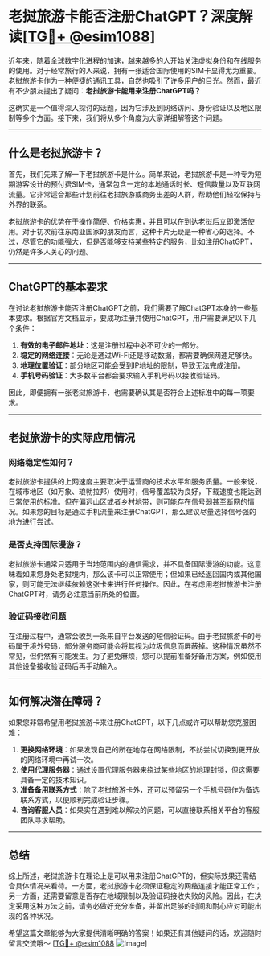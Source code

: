 # 老挝旅游卡能否注册ChatGPT？深度解读[[TG💪+ @esim1088](https://t.me/s/esim1088)]

近年来，随着全球数字化进程的加速，越来越多的人开始关注虚拟身份和在线服务的使用。对于经常旅行的人来说，拥有一张适合国际使用的SIM卡显得尤为重要。老挝旅游卡作为一种便捷的通讯工具，自然也吸引了许多用户的目光。然而，最近有不少朋友提出了疑问：**老挝旅游卡能用来注册ChatGPT吗？**

这确实是一个值得深入探讨的话题，因为它涉及到网络访问、身份验证以及地区限制等多个方面。接下来，我们将从多个角度为大家详细解答这个问题。

---

## 什么是老挝旅游卡？

首先，我们先来了解一下老挝旅游卡是什么。简单来说，老挝旅游卡是一种专为短期游客设计的预付费SIM卡，通常包含一定的本地通话时长、短信数量以及互联网流量。它非常适合那些计划前往老挝旅游或商务出差的人群，帮助他们轻松保持与外界的联系。

老挝旅游卡的优势在于操作简便、价格实惠，并且可以在到达老挝后立即激活使用。对于初次前往东南亚国家的朋友而言，这种卡片无疑是一种省心的选择。不过，尽管它的功能强大，但是否能够支持某些特定的服务，比如注册ChatGPT，仍然是许多人关心的问题。

---

## ChatGPT的基本要求

在讨论老挝旅游卡能否注册ChatGPT之前，我们需要了解ChatGPT本身的一些基本要求。根据官方文档显示，要成功注册并使用ChatGPT，用户需要满足以下几个条件：

1. **有效的电子邮件地址**：这是注册过程中必不可少的一部分。
2. **稳定的网络连接**：无论是通过Wi-Fi还是移动数据，都需要确保网速足够快。
3. **地理位置验证**：部分地区可能会受到IP地址的限制，导致无法完成注册。
4. **手机号码验证**：大多数平台都会要求输入手机号码以接收验证码。

因此，即便拥有一张老挝旅游卡，也需要确认其是否符合上述标准中的每一项要求。

---

## 老挝旅游卡的实际应用情况

### 网络稳定性如何？
老挝旅游卡提供的上网速度主要取决于运营商的技术水平和服务质量。一般来说，在城市地区（如万象、琅勃拉邦）使用时，信号覆盖较为良好，下载速度也能达到日常使用的标准。但在偏远山区或者乡村地带，则可能存在信号弱甚至断网的情况。如果您的目标是通过手机流量来注册ChatGPT，那么建议尽量选择信号强的地方进行尝试。

### 是否支持国际漫游？
老挝旅游卡通常只适用于当地范围内的通信需求，并不具备国际漫游的功能。这意味着如果您身处老挝境内，那么该卡可以正常使用；但如果已经返回国内或其他国家，则可能无法继续依赖这张卡来进行任何操作。因此，在考虑用老挝旅游卡注册ChatGPT时，请务必注意当前所处的位置。

### 验证码接收问题
在注册过程中，通常会收到一条来自平台发送的短信验证码。由于老挝旅游卡的号码属于境外号码，部分服务商可能会将其视为垃圾信息而屏蔽掉。这种情况虽然不常见，但仍然有可能发生。为了避免麻烦，您可以提前准备好备用方案，例如使用其他设备接收验证码后再手动输入。

---

## 如何解决潜在障碍？

如果您非常希望用老挝旅游卡来注册ChatGPT，以下几点或许可以帮助您克服困难：

1. **更换网络环境**：如果发现自己的所在地存在网络限制，不妨尝试切换到更开放的网络环境中再试一次。
2. **使用代理服务器**：通过设置代理服务器来绕过某些地区的地理封锁，但这需要具备一定的技术知识。
3. **准备备用联系方式**：除了老挝旅游卡外，还可以预留另一个手机号码作为备选联系方式，以便顺利完成验证步骤。
4. **咨询客服人员**：如果实在遇到难以解决的问题，可以直接联系相关平台的客服团队寻求帮助。

---

## 总结

综上所述，老挝旅游卡在理论上是可以用来注册ChatGPT的，但实际效果还需结合具体情况来看待。一方面，老挝旅游卡必须保证稳定的网络连接才能正常工作；另一方面，还需要留意是否存在地域限制以及验证码接收失败的风险。因此，在决定采用这种方法之前，请务必做好充分准备，并留出足够的时间和耐心应对可能出现的各种状况。

希望这篇文章能够为大家提供清晰明确的答案！如果还有其他疑问的话，欢迎随时留言交流哦～ [[TG💪+ @esim1088](https://t.me/s/esim1088) ![Image](https://i.postimg.cc/4NQfJmqS/Snipaste-2025-05-13-00-14-12.png)]
